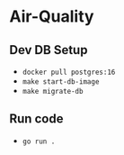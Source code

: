 # Air-Quality

## Dev DB Setup

-   `docker pull postgres:16`
-   `make start-db-image`
-   `make migrate-db`

## Run code

-   `go run .`
